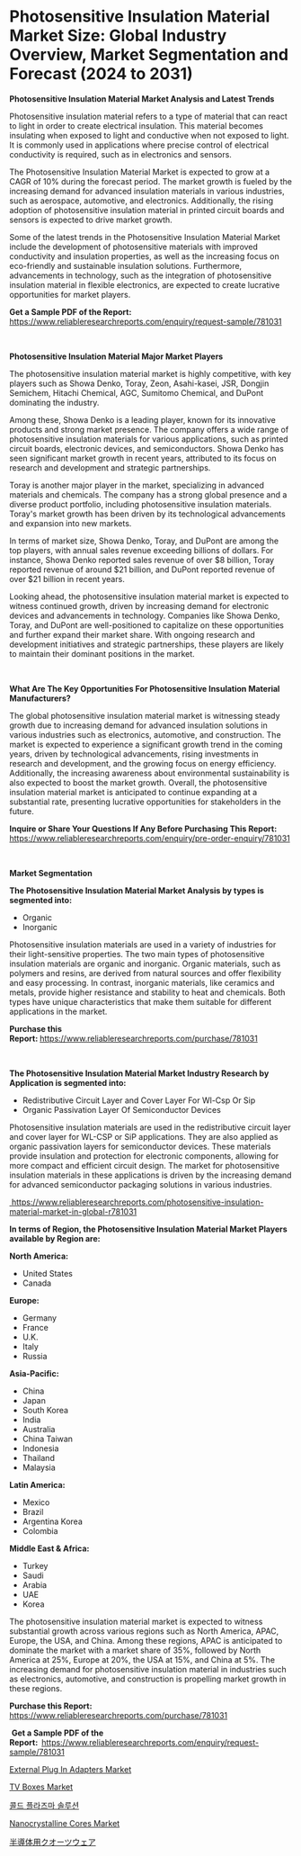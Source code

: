<p><h1>Photosensitive Insulation Material Market Size: Global Industry Overview, Market Segmentation and Forecast (2024 to 2031)</h1></p><p><strong>Photosensitive Insulation Material Market Analysis and Latest Trends</strong></p>
<p><p>Photosensitive insulation material refers to a type of material that can react to light in order to create electrical insulation. This material becomes insulating when exposed to light and conductive when not exposed to light. It is commonly used in applications where precise control of electrical conductivity is required, such as in electronics and sensors.</p><p>The Photosensitive Insulation Material Market is expected to grow at a CAGR of 10% during the forecast period. The market growth is fueled by the increasing demand for advanced insulation materials in various industries, such as aerospace, automotive, and electronics. Additionally, the rising adoption of photosensitive insulation material in printed circuit boards and sensors is expected to drive market growth.</p><p>Some of the latest trends in the Photosensitive Insulation Material Market include the development of photosensitive materials with improved conductivity and insulation properties, as well as the increasing focus on eco-friendly and sustainable insulation solutions. Furthermore, advancements in technology, such as the integration of photosensitive insulation material in flexible electronics, are expected to create lucrative opportunities for market players.</p></p>
<p><strong>Get a Sample PDF of the Report:&nbsp;</strong> <a href="https://www.reliableresearchreports.com/enquiry/request-sample/781031">https://www.reliableresearchreports.com/enquiry/request-sample/781031</a></p>
<p>&nbsp;</p>
<p><strong>Photosensitive Insulation Material Major Market Players</strong></p>
<p><p>The photosensitive insulation material market is highly competitive, with key players such as Showa Denko, Toray, Zeon, Asahi-kasei, JSR, Dongjin Semichem, Hitachi Chemical, AGC, Sumitomo Chemical, and DuPont dominating the industry.</p><p>Among these, Showa Denko is a leading player, known for its innovative products and strong market presence. The company offers a wide range of photosensitive insulation materials for various applications, such as printed circuit boards, electronic devices, and semiconductors. Showa Denko has seen significant market growth in recent years, attributed to its focus on research and development and strategic partnerships.</p><p>Toray is another major player in the market, specializing in advanced materials and chemicals. The company has a strong global presence and a diverse product portfolio, including photosensitive insulation materials. Toray's market growth has been driven by its technological advancements and expansion into new markets.</p><p>In terms of market size, Showa Denko, Toray, and DuPont are among the top players, with annual sales revenue exceeding billions of dollars. For instance, Showa Denko reported sales revenue of over $8 billion, Toray reported revenue of around $21 billion, and DuPont reported revenue of over $21 billion in recent years.</p><p>Looking ahead, the photosensitive insulation material market is expected to witness continued growth, driven by increasing demand for electronic devices and advancements in technology. Companies like Showa Denko, Toray, and DuPont are well-positioned to capitalize on these opportunities and further expand their market share. With ongoing research and development initiatives and strategic partnerships, these players are likely to maintain their dominant positions in the market.</p></p>
<p>&nbsp;</p>
<p><strong>What Are The Key Opportunities For Photosensitive Insulation Material Manufacturers?</strong></p>
<p><p>The global photosensitive insulation material market is witnessing steady growth due to increasing demand for advanced insulation solutions in various industries such as electronics, automotive, and construction. The market is expected to experience a significant growth trend in the coming years, driven by technological advancements, rising investments in research and development, and the growing focus on energy efficiency. Additionally, the increasing awareness about environmental sustainability is also expected to boost the market growth. Overall, the photosensitive insulation material market is anticipated to continue expanding at a substantial rate, presenting lucrative opportunities for stakeholders in the future.</p></p>
<p><strong>Inquire or Share Your Questions If Any Before Purchasing This Report:</strong> <a href="https://www.reliableresearchreports.com/enquiry/pre-order-enquiry/781031">https://www.reliableresearchreports.com/enquiry/pre-order-enquiry/781031</a></p>
<p>&nbsp;</p>
<p><strong>Market Segmentation</strong></p>
<p><strong>The Photosensitive Insulation Material Market Analysis by types is segmented into:</strong></p>
<p><ul><li>Organic</li><li>Inorganic</li></ul></p>
<p><p>Photosensitive insulation materials are used in a variety of industries for their light-sensitive properties. The two main types of photosensitive insulation materials are organic and inorganic. Organic materials, such as polymers and resins, are derived from natural sources and offer flexibility and easy processing. In contrast, inorganic materials, like ceramics and metals, provide higher resistance and stability to heat and chemicals. Both types have unique characteristics that make them suitable for different applications in the market.</p></p>
<p><strong>Purchase this Report:&nbsp;</strong><a href="https://www.reliableresearchreports.com/purchase/781031">https://www.reliableresearchreports.com/purchase/781031</a></p>
<p>&nbsp;</p>
<p><strong>The Photosensitive Insulation Material Market Industry Research by Application is segmented into:</strong></p>
<p><ul><li>Redistributive Circuit Layer and Cover Layer For Wl-Csp Or Sip</li><li>Organic Passivation Layer Of Semiconductor Devices</li></ul></p>
<p><p>Photosensitive insulation materials are used in the redistributive circuit layer and cover layer for WL-CSP or SiP applications. They are also applied as organic passivation layers for semiconductor devices. These materials provide insulation and protection for electronic components, allowing for more compact and efficient circuit design. The market for photosensitive insulation materials in these applications is driven by the increasing demand for advanced semiconductor packaging solutions in various industries.</p></p>
<p><a href="https://www.reliableresearchreports.com/photosensitive-insulation-material-market-in-global-r781031">&nbsp;https://www.reliableresearchreports.com/photosensitive-insulation-material-market-in-global-r781031</a></p>
<p><strong>In terms of Region, the Photosensitive Insulation Material Market Players available by Region are:</strong></p>
<p>
    <p> <strong> North America: </strong>
        <ul>
            <li>United States</li>
            <li>Canada</li>
        </ul>
        </p> 
    <p> <strong> Europe: </strong>
        <ul>
            <li>Germany</li>
            <li>France</li>
            <li>U.K.</li>
            <li>Italy</li>
            <li>Russia</li>
        </ul>
        </p> 
    <p> <strong> Asia-Pacific: </strong>
        <ul>
            <li>China</li>
            <li>Japan</li>
            <li>South Korea</li>
            <li>India</li>
            <li>Australia</li>
            <li>China Taiwan</li>
            <li>Indonesia</li>
            <li>Thailand</li>
            <li>Malaysia</li>
        </ul>
        </p> 
    <p> <strong> Latin America: </strong>
        <ul>
            <li>Mexico</li>
            <li>Brazil</li>
            <li>Argentina Korea</li>
            <li>Colombia</li>
        </ul>
        </p> 
    <p> <strong> Middle East & Africa: </strong>
        <ul>
            <li>Turkey</li>
            <li>Saudi</li>
            <li>Arabia</li>
            <li>UAE</li>
            <li>Korea</li>
        </ul>
    </p>
    </p>
<p><p>The photosensitive insulation material market is expected to witness substantial growth across various regions such as North America, APAC, Europe, the USA, and China. Among these regions, APAC is anticipated to dominate the market with a market share of 35%, followed by North America at 25%, Europe at 20%, the USA at 15%, and China at 5%. The increasing demand for photosensitive insulation material in industries such as electronics, automotive, and construction is propelling market growth in these regions.</p></p>
<p><strong>Purchase this Report: </strong><a href="https://www.reliableresearchreports.com/purchase/781031">https://www.reliableresearchreports.com/purchase/781031</a></p>
<p>&nbsp;<strong>Get a Sample PDF of the Report:&nbsp;&nbsp;</strong><a href="https://www.reliableresearchreports.com/enquiry/request-sample/781031">https://www.reliableresearchreports.com/enquiry/request-sample/781031</a></p>
<p><strong></strong></p>
<p><p><a href="https://issuu.com/reportprime-2/docs/external-plug-in-adapters-market-si_ed502be017e80c">External Plug In Adapters Market</a></p><p><a href="https://github.com/mancsybtousav/Market-Research-Report-List-2/blob/main/tv-boxes-market.md">TV Boxes Market</a></p><p><a href="https://github.com/shade463/Market-Research-Report-List-1/blob/main/5111012105286.md">콜드 플라즈마 솔루션</a></p><p><a href="https://github.com/josesg55/Market-Research-Report-List-3/blob/main/nanocrystalline-cores-market.md">Nanocrystalline Cores Market</a></p><p><a href="https://github.com/ddwcuskozol07187/Market-Research-Report-List-2/blob/main/6209057110540.md">半導体用クオーツウェア</a></p></p>